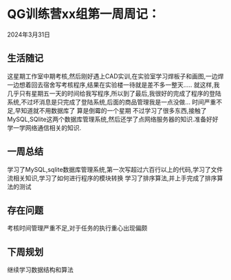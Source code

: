 # QG训练营xx组第一周周记：
2024年3月31日

## 生活随记
这星期工作室中期考核,然后刚好遇上CAD实训,在实验室学习焊板子和画图,一边焊一边想着回去宿舍写考核程序,结果在实验楼一待就是差不多一整天.....
就这样,我几乎只有星期五一天的时间给我写程序,所以到了最后,我很好的完成了程序的登陆系统,不过坏消息是只完成了登陆系统,后面的商品管理我是一点没做...
时间严重不足,早知道就不用数据库了
算是倒霉的一个星期
不过学习了很多东西,接触了MySQL,SQlite这两个数据库管理系统,然后还学了点网络服务器的知识.准备好好学一学网络通信相关的知识.


## 一周总结
学习了MySQL,sqlite数据库管理系统,第一次写超过六百行以上的代码,学习了文件流相关知识,学习了如何进行程序的模块转换
学习了排序算法,并上手完成了排序算法的测试

## 存在问题
考核时间管理严重不足,对于任务的执行重心出现偏颇


## 下周规划
继续学习数据结构和算法

